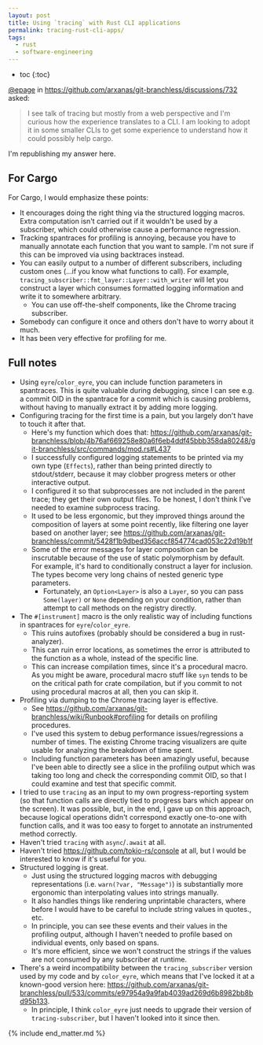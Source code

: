 ```yaml
---
layout: post
title: Using `tracing` with Rust CLI applications
permalink: tracing-rust-cli-apps/
tags:
  - rust
  - software-engineering
---
```


 * toc
{:toc}

[@epage](https://github.com/epage) in <https://github.com/arxanas/git-branchless/discussions/732> asked:

> I see talk of tracing but mostly from a web perspective and I'm curious how the experience translates to a CLI. I am looking to adopt it in some smaller CLIs to get some experience to understand how it could possibly help cargo.

I'm republishing my answer here.

## For Cargo

For Cargo, I would emphasize these points:

- It encourages doing the right thing via the structured logging macros. Extra computation isn't carried out if it wouldn't be used by a subscriber, which could otherwise cause a performance regression.
- Tracking spantraces for profiling is annoying, because you have to manually annotate each function that you want to sample. I'm not sure if this can be improved via using backtraces instead.
- You can easily output to a number of different subscribers, including custom ones (...if you know what functions to call). For example, `tracing_subscriber::fmt_layer::Layer::with_writer` will let you construct a layer which consumes formatted logging information and write it to somewhere arbitrary.
  - You can use off-the-shelf components, like the Chrome tracing subscriber.
- Somebody can configure it once and others don't have to worry about it much.
- It has been very effective for profiling for me.

## Full notes

- Using `eyre`/`color_eyre`, you can include function parameters in spantraces. This is quite valuable during debugging, since I can see e.g. a commit OID in the spantrace for a commit which is causing problems, without having to manually extract it by adding more logging.
- Configuring tracing for the first time is a pain, but you largely don't have to touch it after that.
  - Here's my function which does that: <https://github.com/arxanas/git-branchless/blob/4b76af669258e80a6f6eb4ddf45bbb358da80248/git-branchless/src/commands/mod.rs#L437>
  - I successfully configured logging statements to be printed via my own type (`Effects`), rather than being printed directly to stdout/stderr, because it may clobber progress meters or other interactive output.
  - I configured it so that subprocesses are not included in the parent trace; they get their own output files. To be honest, I don't think I've needed to examine subprocess tracing.
  - It used to be less ergonomic, but they improved things around the composition of layers at some point recently, like filtering one layer based on another layer; see <https://github.com/arxanas/git-branchless/commit/5428f1b9dbed356accf854774cad053c22d19b1f>
  - Some of the error messages for layer composition can be inscrutable because of the use of static polymorphism by default. For example, it's hard to conditionally construct a layer for inclusion. The types become very long chains of nested generic type parameters.
    - Fortunately, an `Option<Layer>` is also a `Layer`, so you can pass `Some(layer)` or `None` depending on your condition, rather than attempt to call methods on the registry directly.
- The `#[instrument]` macro is the only realistic way of including functions in spantraces for `eyre`/`color_eyre`.
  - This ruins autofixes (probably should be considered a bug in rust-analyzer).
  - This can ruin error locations, as sometimes the error is attributed to the function as a whole, instead of the specific line.
  - This can increase compilation times, since it's a procedural macro. As you might be aware, procedural macro stuff like `syn` tends to be on the critical path for crate compilation, but if you commit to not using procedural macros at all, then you can skip it.
- Profiling via dumping to the Chrome tracing layer is effective.
  - See <https://github.com/arxanas/git-branchless/wiki/Runbook#profiling> for details on profiling procedures.
  - I've used this system to debug performance issues/regressions a number of times. The existing Chrome tracing visualizers are quite usable for analyzing the breakdown of time spent.
  - Including function parameters has been amazingly useful, because I've been able to directly see a slice in the profiling output which was taking too long and check the corresponding commit OID, so that I could examine and test that specific commit.
- I tried to use `tracing` as an input to my own progress-reporting system (so that function calls are directly tied to progress bars which appear on the screen). It was possible, but, in the end, I gave up on this approach, because logical operations didn't correspond exactly one-to-one with function calls, and it was too easy to forget to annotate an instrumented method correctly.
- Haven't tried `tracing` with `async`/`.await` at all.
- Haven't tried <https://github.com/tokio-rs/console> at all, but I would be interested to know if it's useful for you.
- Structured logging is great.
  - Just using the structured logging macros with debugging representations (i.e. `warn(?var, "Message")`) is substantially more ergonomic than interpolating values into strings manually.
  - It also handles things like rendering unprintable characters, where before I would have to be careful to include string values in quotes., etc.
  - In principle, you can see these events and their values in the profiling output, although I haven't needed to profile based on individual events, only based on spans.
  - It's more efficient, since we won't construct the strings if the values are not consumed by any subscriber at runtime.
- There's a weird incompatibility between the `tracing_subscriber` version used by my code and by `color_eyre`, which means that I've locked it at a known-good version here: <https://github.com/arxanas/git-branchless/pull/533/commits/e97954a9a9fab4039ad269d6b8982bb8bd95b133>.
  - In principle, I think `color_eyre` just needs to upgrade their version of `tracing-subscriber`, but I haven't looked into it since then.

{% include end_matter.md %}
